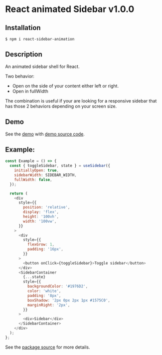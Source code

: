 # React animated Sidebar v1.0.0

## Installation

```shell
$ npm i react-sidebar-animation
```

## Description

An animated sidebar shell for React.

Two behavior:

- Open on the side of your content either left or right.
- Open in fullWidth

The combination is useful if your are looking for a responsive sidebar that has those 2 behaviors depending on your screen size.

## Demo

See the [demo](https://react-sidebar-animation-example.vercel.app/) with [demo source code](https://github.com/bgeffrault/react-sidebar-animation-example).

## Example:

```js
const Example = () => {
  const { toggleSidebar, state } = useSidebar({
    initiallyOpen: true,
    sidebarWidth: SIDEBAR_WIDTH,
    fullWidth: false,
  });

  return (
    <div
      style={{
        position: 'relative',
        display: 'flex',
        height: '100vh',
        width: '100vw',
      }}
    >
      <div
        style={{
          flexGrow: 1,
          padding: '16px',
        }}
      >
        <button onClick={toggleSidebar}>Toggle sidebar</button>
      </div>
      <SidebarContainer
        {...state}
        style={{
          backgroundColor: '#1976D2',
          color: 'white',
          padding: '8px',
          boxShadow: '2px 0px 2px 1px #1575C0',
          marginRight: '2px',
        }}
      >
        <div>Sidebar</div>
      </SidebarContainer>
    </div>
  );
};
```

See the [package source](https://github.com/bgeffrault/react-sidebar-animation-package) for more details.

